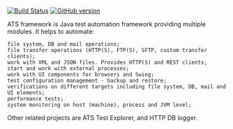 [![Build Status](https://travis-ci.org/Axway/ats-framework.svg?branch=master)](https://travis-ci.org/Axway/ats-framework)
[![GitHub version](https://badge.fury.io/gh/Axway%2Fats-framework.svg)](https://badge.fury.io/gh/Axway%2Fats-framework)

ATS framework is Java test automation framework providing multiple modules. It helps to automate:

    file system, DB and mail operations;
    file transfer operations (HTTP(S), FTP(S), SFTP, custom transfer clients);
    work with XML and JSON files. Provides HTTP(S) and REST clients;
    start and work with external processes;
    work with UI components for browsers and Swing;
    test configuration management - backup and restore;
    verifications on different targets including file system, DB, mail and UI elements;
    performance tests;
    system monitoring on host (machine), process and JVM level;

Other related projects are ATS Test Explorer, and HTTP DB logger.

